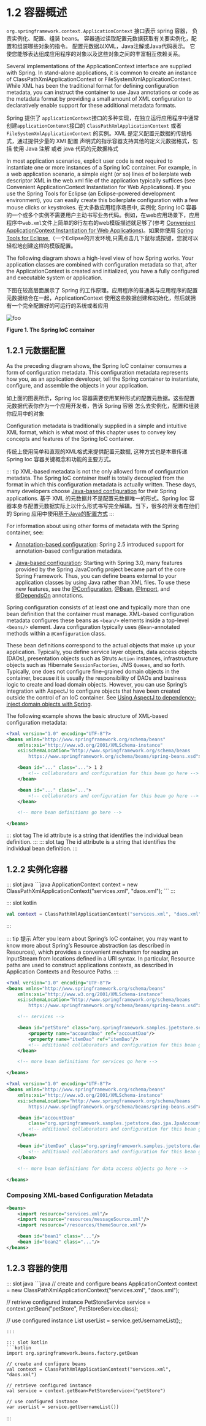 # 1.2 容器概述

`org.springframework.context.ApplicationContext` 接口表示 spring 容器，
负责实例化、配置、组装 beans。
容器通过读取配置元数据获取有关要实例化，配置和组装哪些对象的指令。
配置元数据以XML，Java注解或Java代码表示。
它使您能够表达组成应用程序的对象以及这些对象之间的丰富相互依赖关系。

Several implementations of the ApplicationContext interface are supplied with Spring. In stand-alone applications, it is common to create an instance of ClassPathXmlApplicationContext or FileSystemXmlApplicationContext. While XML has been the traditional format for defining configuration metadata, you can instruct the container to use Java annotations or code as the metadata format by providing a small amount of XML configuration to declaratively enable support for these additional metadata formats.

Spring 提供了 `applicationContext`接口的多种实现，在独立运行应用程序中通常创建`applicationContenxt`接口的 `ClassPathXmlApplicationContext` 或者 `FileSystemXmlApplicationContext` 的实例。XML 是定义配置元数据的传统格式，通过提供少量的 XMl 配置 声明式的指示容器支持其他的定义元数据格式，包括 使用 Java 注解 或者 java 代码的元数据格式

In most application scenarios, explicit user code is not required to instantiate one or more instances of a Spring IoC container. For example, in a web application scenario, a simple eight (or so) lines of boilerplate web descriptor XML in the web.xml file of the application typically suffices (see Convenient ApplicationContext Instantiation for Web Applications). If you use the Spring Tools for Eclipse (an Eclipse-powered development environment), you can easily create this boilerplate configuration with a few mouse clicks or keystrokes.
在大多数应用程序场景中, 实例化 Spring IoC 容器的一个或多个实例不需要用户主动书写业务代码。例如，在web应用场景下，应用程序中`web.xml`文件上简单的8行左右的web模版描述就足够了(参考 [Convenient ApplicationContext Instantiation for Web Applications](https://docs.spring.io/spring/docs/5.2.6.RELEASE/spring-framework-reference/core.html#context-create))。如果你使用 [Spring Tools for Eclipse ](https://spring.io/tools) （一个Eclipse的开发环境,只需点击几下鼠标或按键，您就可以轻松地创建这样的模版配置。

The following diagram shows a high-level view of how Spring works. Your application classes are combined with configuration metadata so that, after the ApplicationContext is created and initialized, you have a fully configured and executable system or application.

下图在较高层面展示了 Spring 的工作原理。应用程序的普通类与应用程序的配置元数据结合在一起，ApplicationContext 使用这些数据创建和初始化，然后就拥有一个完全配置好的可运行的系统或者应用

<img :src="$withBase('/images/container-magic.png')" alt="foo">

**Figure 1. The Spring IoC container**

## 1.2.1 元数据配置

As the preceding diagram shows, the Spring IoC container consumes a form of configuration metadata. This configuration metadata represents how you, as an application developer, tell the Spring container to instantiate, configure, and assemble the objects in your application.

如上面的图表所示，Spring Ioc 容器需要使用某种形式的配置元数据。这些配置元数据代表你作为一个应用开发者，告诉 Spring 容器 怎么去实例化，配置和组装你应用中的对象

Configuration metadata is traditionally supplied in a simple and intuitive XML format, which is what most of this chapter uses to convey key concepts and features of the Spring IoC container.

传统上使用简单和直观的XML格式来提供配置元数据, 这种方式也是本章传递 Spring Ioc 容器关键概念和功能的主要方式。

::: tip 
XML-based metadata is not the only allowed form of configuration metadata. The Spring IoC container itself is totally decoupled from the format in which this configuration metadata is actually written. These days, many developers choose [Java-based configuration](https://docs.spring.io/spring/docs/5.2.6.RELEASE/spring-framework-reference/core.html#beans-java) for their Spring applications.
基于 XML 的元数据并不是配置元数据唯一的形式。Spring Ioc 容器本身与配置元数据实际上以什么形式书写完全解耦。当下，很多的开发者在他们的 Spring 应用中使用[基于Java的配置方式](https://docs.spring.io/spring/docs/5.2.6.RELEASE/spring-framework-reference/core.html#beans-java)
:::

For information about using other forms of metadata with the Spring container, see:

* [Annotation-based configuration](https://docs.spring.io/spring/docs/5.2.6.RELEASE/spring-framework-reference/core.html#beans-annotation-config): Spring 2.5 introduced support for annotation-based configuration metadata.

* [Java-based configuration](https://docs.spring.io/spring/docs/5.2.6.RELEASE/spring-framework-reference/core.html#beans-java): Starting with Spring 3.0, many features provided by the Spring JavaConfig project became part of the core Spring Framework. Thus, you can define beans external to your application classes by using Java rather than XML files. To use these new features, see the [@Configuration](https://docs.spring.io/spring-framework/docs/current/javadoc-api/org/springframework/context/annotation/Configuration.html), [@Bean](https://docs.spring.io/spring-framework/docs/current/javadoc-api/org/springframework/context/annotation/Bean.html), [@Import](https://docs.spring.io/spring-framework/docs/current/javadoc-api/org/springframework/context/annotation/Import.html), and [@DependsOn](https://docs.spring.io/spring-framework/docs/current/javadoc-api/org/springframework/context/annotation/DependsOn.html) annotations.

Spring configuration consists of at least one and typically more than one bean definition that the container must manage. XML-based configuration metadata configures these beans as `<bean/>` elements inside a top-level `<beans/>` element. Java configuration typically uses `@Bean`-annotated methods within a `@Configuration` class.

These bean definitions correspond to the actual objects that make up your application. Typically, you define service layer objects, data access objects (DAOs), presentation objects such as Struts `Action` instances, infrastructure objects such as Hibernate `SessionFactories`, JMS `Queues`, and so forth. Typically, one does not configure fine-grained domain objects in the container, because it is usually the responsibility of DAOs and business logic to create and load domain objects. However, you can use Spring’s integration with AspectJ to configure objects that have been created outside the control of an IoC container. See [Using AspectJ to dependency-inject domain objects with Spring](https://docs.spring.io/spring/docs/5.2.6.RELEASE/spring-framework-reference/core.html#aop-atconfigurable).

The following example shows the basic structure of XML-based configuration metadata:

```xml
<?xml version="1.0" encoding="UTF-8"?>
<beans xmlns="http://www.springframework.org/schema/beans"
    xmlns:xsi="http://www.w3.org/2001/XMLSchema-instance"
    xsi:schemaLocation="http://www.springframework.org/schema/beans
        https://www.springframework.org/schema/beans/spring-beans.xsd">

    <bean id="..." class="..."> 1 2
        <!-- collaborators and configuration for this bean go here -->
    </bean>

    <bean id="..." class="...">
        <!-- collaborators and configuration for this bean go here -->
    </bean>

    <!-- more bean definitions go here -->

</beans>
```
<NumberTag text="1">
::: slot tag
The id attribute is a string that identifies the individual bean definition.
:::
</NumberTag> 

<NumberTag text="2">
::: slot tag
The id attribute is a string that identifies the individual bean definition.
:::
</NumberTag> 



## 1.2.2 实例化容器

<SwitchCode>
::: slot java
```java
ApplicationContext context = new ClassPathXmlApplicationContext("services.xml", "daos.xml");
```
:::

::: slot kotlin
```kotlin
val context = ClassPathXmlApplicationContext("services.xml", "daos.xml")
```
:::
</SwitchCode>


::: tip 提示
After you learn about Spring’s IoC container, you may want to know more
about Spring’s Resource
abstraction (as described in Resources), which provides a convenient mechanism
 for reading an InputStream
from locations defined in a URI syntax. In particular, Resource paths are used
 to construct applications contexts,
 as described in Application Contexts and Resource Paths.
:::

```xml
<?xml version="1.0" encoding="UTF-8"?>
<beans xmlns="http://www.springframework.org/schema/beans"
    xmlns:xsi="http://www.w3.org/2001/XMLSchema-instance"
    xsi:schemaLocation="http://www.springframework.org/schema/beans
        https://www.springframework.org/schema/beans/spring-beans.xsd">

    <!-- services -->

    <bean id="petStore" class="org.springframework.samples.jpetstore.services.PetStoreServiceImpl">
        <property name="accountDao" ref="accountDao"/>
        <property name="itemDao" ref="itemDao"/>
        <!-- additional collaborators and configuration for this bean go here -->
    </bean>

    <!-- more bean definitions for services go here -->

</beans>
```

```xml
<?xml version="1.0" encoding="UTF-8"?>
<beans xmlns="http://www.springframework.org/schema/beans"
    xmlns:xsi="http://www.w3.org/2001/XMLSchema-instance"
    xsi:schemaLocation="http://www.springframework.org/schema/beans
        https://www.springframework.org/schema/beans/spring-beans.xsd">

    <bean id="accountDao"
        class="org.springframework.samples.jpetstore.dao.jpa.JpaAccountDao">
        <!-- additional collaborators and configuration for this bean go here -->
    </bean>

    <bean id="itemDao" class="org.springframework.samples.jpetstore.dao.jpa.JpaItemDao">
        <!-- additional collaborators and configuration for this bean go here -->
    </bean>

    <!-- more bean definitions for data access objects go here -->

</beans>
```

### Composing XML-based Configuration Metadata

```xml
<beans>
    <import resource="services.xml"/>
    <import resource="resources/messageSource.xml"/>
    <import resource="/resources/themeSource.xml"/>

    <bean id="bean1" class="..."/>
    <bean id="bean2" class="..."/>
</beans>
```

## 1.2.3 容器的使用

<SwitchCode>
::: slot java
```java
// create and configure beans
ApplicationContext context = new ClassPathXmlApplicationContext("services.xml", "daos.xml");

// retrieve configured instance
PetStoreService service = context.getBean("petStore", PetStoreService.class);

// use configured instance
List<String> userList = service.getUsernameList();;
```
:::

::: slot kotlin
```kotlin
import org.springframework.beans.factory.getBean

// create and configure beans
val context = ClassPathXmlApplicationContext("services.xml", "daos.xml")

// retrieve configured instance
val service = context.getBean<PetStoreService>("petStore")

// use configured instance
var userList = service.getUsernameList())
```
:::
</SwitchCode>

